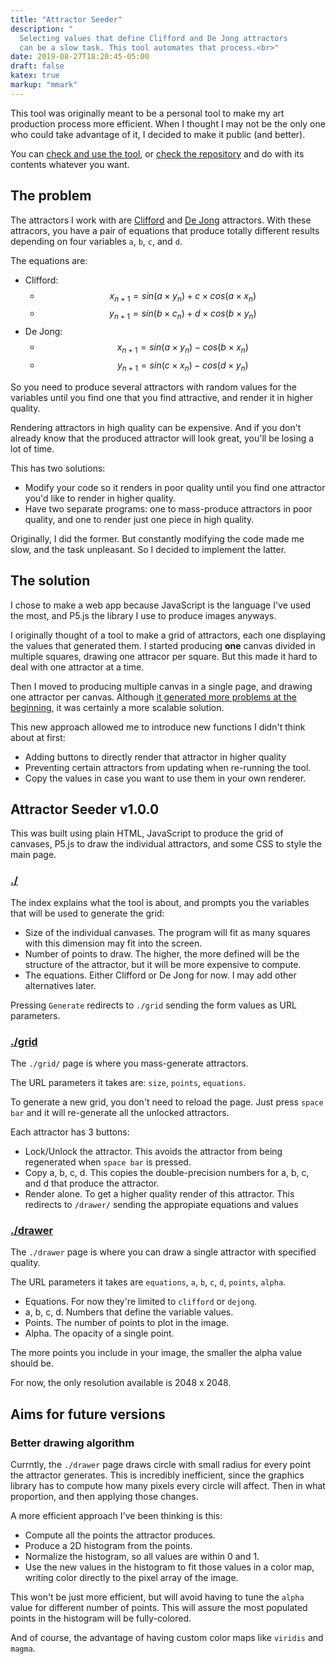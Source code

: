 ```yaml
---
title: "Attractor Seeder"
description: "
  Selecting values that define Clifford and De Jong attractors
  can be a slow task. This tool automates that process.<br>"
date: 2019-08-27T18:20:45-05:00
draft: false
katex: true
markup: "mmark"
---
```


This tool was originally meant to be a personal tool to make my art production
process more efficient. When I thought I may not be the only one who could take
advantage of it, I decided to make it public (and better).

You can [check and use the tool](https://davidomarf.github.io/attractor-seeder/),
or [check the repository](https://www.github.com/davidomarf/attractor-seeder/)
and do with its contents whatever you want.

## The problem

The attractors I work with are [Clifford][clifford] and [De Jong][de-jong]
attractors. With these attracors, you have a pair of equations that produce
totally different results depending on four variables `a`, `b`, `c`, and `d`.

The equations are:

- Clifford:
  - $$x_{n+1} = sin(a \times y_n) + c \times cos(a \times x_n)$$
  - $$y_{n+1} = sin(b \times c_n) + d \times cos(b \times y_n)$$
- De Jong:
  - $$x_{n+1} = sin(a \times y_n) - cos(b \times x_n)$$
  - $$y_{n+1} = sin(c \times x_n) - cos(d \times y_n)$$

So you need to produce several attractors with random values for the variables
until you find one that you find attractive, and render it in higher quality.

Rendering attractors in high quality can be expensive. And if you don't already know
that the produced attractor will look great, you'll be losing a lot of time.

This has two solutions:

- Modify your code so it renders in poor quality until you find one attractor you'd like
  to render in higher quality.
- Have two separate programs: one to mass-produce attractors in poor quality, and one to
  render just one piece in high quality.

Originally, I did the former. But constantly modifying the code made me slow, and the task
unpleasant. So I decided to implement the latter.

## The solution

I chose to make a web app because JavaScript is the language I've used the most, and P5.js
the library I use to produce images anyways.

I originally thought of a tool to make a grid of attractors, each one displaying the values that
generated them. I started producing **one** canvas divided in multiple squares, drawing
one attracor per square. But this made it hard to deal with one attractor at a time.

Then I moved to producing multiple canvas in a single page, and drawing one attractor per canvas.
Although [it generated more problems at the beginning][p5-multiple-canvas], it was certainly a more
scalable solution.

This new approach allowed me to introduce new functions I didn't think about at first:

- Adding buttons to directly render that attractor in higher quality
- Preventing certain attractors from updating when re-running the tool.
- Copy the values in case you want to use them in your own renderer.

## Attractor Seeder v1.0.0

This was built using plain HTML, JavaScript to produce the grid of canvases, P5.js to draw the
individual attractors, and some CSS to style the main page.

### [./][attractor-seeder-home]

The index explains what the tool is about, and prompts you the variables that will be used
to generate the grid:

- Size of the individual canvases. The program will fit as many squares with this dimension may
  fit into the screen.
- Number of points to draw. The higher, the more defined will be the structure of the attractor, but
  it will be more expensive to compute.
- The equations. Either Clifford or De Jong for now. I may add other alternatives later.

Pressing `Generate` redirects to `./grid` sending the form values as URL parameters.

### [./grid][attractor-seeder-grid]

The `./grid/` page is where you mass-generate attractors.

The URL parameters it takes are: `size`, `points`, `equations`.

To generate a new grid, you don't need to reload the page. Just press `space bar` and it will re-generate
all the unlocked attractors.

Each attractor has 3 buttons:

- Lock/Unlock the attractor. This avoids the attractor from being regenerated when `space bar` is pressed.
- Copy a, b, c, d. This copies the double-precision numbers for a, b, c, and d that produce the attractor.
- Render alone. To get a higher quality render of this attractor. This redirects to `/drawer/` sending the
  appropiate equations and values

### [./drawer][attractor-seeder-drawer]

The `./drawer` page is where you can draw a single attractor with specified quality.

The URL parameters it takes are `equations`, `a`, `b`, `c`, `d`, `points`, `alpha`.

- Equations. For now they're limited to `clifford` or `dejong`.
- a, b, c, d. Numbers that define the variable values.
- Points. The number of points to plot in the image.
- Alpha. The opacity of a single point.

The more points you include in your image, the smaller the alpha value should be.

For now, the only resolution available is 2048 x 2048.

## Aims for future versions

### Better drawing algorithm

Currntly, the `./drawer` page draws circle with small radius for every point the attractor
generates. This is incredibly inefficient, since the graphics library has to compute how
many pixels every circle will affect. Then in what proportion, and then applying those changes.

A more efficient approach I've been thinking is this:

- Compute all the points the attractor produces.
- Produce a 2D histogram from the points.
- Normalize the histogram, so all values are within 0 and 1.
- Use the new values in the histogram to fit those values in a color map, writing color directly
  to the pixel array of the image.

This won't be just more efficient, but will avoid having to tune the `alpha` value for different
number of points. This will assure the most populated points in the histogram will be fully-colored.

And of course, the advantage of having custom color maps like `viridis` and `magma`.

[clifford]: http://paulbourke.net/fractals/clifford/
[de-jong]: http://paulbourke.net/fractals/peterdejong/
[p5-multiple-canvas]: /writings/unknown-number-of-canvas/
[attractor-seeder-home]:https://davidomarf.github.io/attractor-seeder/
[attractor-seeder-grid]:https://davidomarf.github.io/attractor-seeder/grid/?size=300&points=7000&equations=Clifford
[attractor-seeder-drawer]:https://davidomarf.github.io/attractor-seeder/drawer/?equations=clifford&a=1.8273014502680756&b=1.6958740334761302&c=-0.5574878376673817&d=-1.4923455405069914